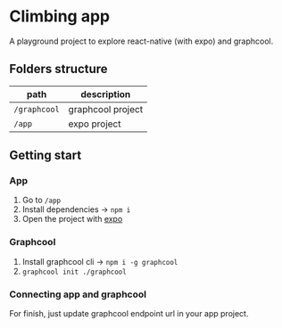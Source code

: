 # Climbing app

A playground project to explore react-native (with expo) and graphcool.

## Folders structure

| path         | description       |
|--------------|-------------------|
| `/graphcool` | graphcool project |
| `/app`       | expo project      |

## Getting start

### App

1. Go to `/app`
1. Install dependencies -> `npm i`
1. Open the project with [expo](https://expo.io/)

### Graphcool

1. Install graphcool cli -> `npm i -g graphcool`
1. `graphcool init ./graphcool`

### Connecting app and graphcool

For finish, just update graphcool endpoint url in your app project.